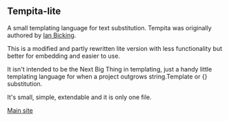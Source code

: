 Tempita-lite
------------

A small templating language for text substitution.
Tempita was originally authored by [Ian Bicking](https://bitbucket.org/ianb).

This is a modified and partly rewritten lite version with less
functionality but better for embedding and easier to use.

It isn't intended to be the Next Big Thing in templating, just a
handy little templating language for when a project outgrows
string.Template or {} substitution.

It's small, simple, extendable and it is only one file.

[Main site](https:https://bitbucket.org/tds/tempita-lite)